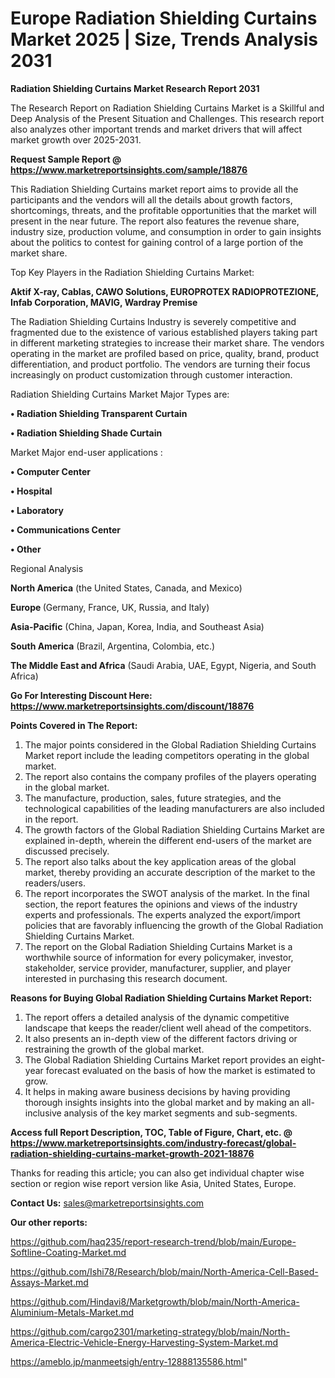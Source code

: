 # Europe Radiation Shielding Curtains Market 2025 | Size, Trends Analysis 2031

<strong>Radiation Shielding Curtains Market Research Report 2031</strong>

The Research Report on Radiation Shielding Curtains Market is a Skillful and Deep Analysis of the Present Situation and Challenges. This research report also analyzes other important trends and market drivers that will affect market growth over 2025-2031.

<strong>Request Sample Report @ <a href=https://www.marketreportsinsights.com/sample/18876>https://www.marketreportsinsights.com/sample/18876</a></strong>

This Radiation Shielding Curtains market report aims to provide all the participants and the vendors will all the details about growth factors, shortcomings, threats, and the profitable opportunities that the market will present in the near future. The report also features the revenue share, industry size, production volume, and consumption in order to gain insights about the politics to contest for gaining control of a large portion of the market share.

Top Key Players in the Radiation Shielding Curtains Market:

<strong>Aktif X-ray, Cablas, CAWO Solutions, EUROPROTEX RADIOPROTEZIONE, Infab Corporation, MAVIG, Wardray Premise</strong>

The Radiation Shielding Curtains Industry is severely competitive and fragmented due to the existence of various established players taking part in different marketing strategies to increase their market share. The vendors operating in the market are profiled based on price, quality, brand, product differentiation, and product portfolio. The vendors are turning their focus increasingly on product customization through customer interaction.

Radiation Shielding Curtains Market Major Types are:

<strong>• Radiation Shielding Transparent Curtain

• Radiation Shielding Shade Curtain</strong>

Market Major end-user applications :

<strong>• Computer Center

• Hospital

• Laboratory

• Communications Center

• Other</strong>

Regional Analysis

</u><strong><b>North America</b></strong> (the United States, Canada, and Mexico)

<strong><b>Europe </b></strong>(Germany, France, UK, Russia, and Italy)

<strong><b>Asia-Pacific</b></strong> (China, Japan, Korea, India, and Southeast Asia)

<strong><b>South America</b></strong> (Brazil, Argentina, Colombia, etc.)

<strong><b>The Middle East and Africa</b></strong> (Saudi Arabia, UAE, Egypt, Nigeria, and South Africa)

<strong>Go For Interesting Discount Here: <a href=https://www.marketreportsinsights.com/discount/18876>https://www.marketreportsinsights.com/discount/18876</a></strong>

<strong>Points Covered in The Report:</strong>
<ol>
  <li>The major points considered in the Global Radiation Shielding Curtains Market report include the leading competitors operating in the global market.</li>
  <li>The report also contains the company profiles of the players operating in the global market.</li>
  <li>The manufacture, production, sales, future strategies, and the technological capabilities of the leading manufacturers are also included in the report.</li>
  <li>The growth factors of the Global Radiation Shielding Curtains Market are explained in-depth, wherein the different end-users of the market are discussed precisely.</li>
  <li>The report also talks about the key application areas of the global market, thereby providing an accurate description of the market to the readers/users.</li>
  <li>The report incorporates the SWOT analysis of the market. In the final section, the report features the opinions and views of the industry experts and professionals. The experts analyzed the export/import policies that are favorably influencing the growth of the Global Radiation Shielding Curtains Market.</li>
  <li>The report on the Global Radiation Shielding Curtains Market is a worthwhile source of information for every policymaker, investor, stakeholder, service provider, manufacturer, supplier, and player interested in purchasing this research document.</li>
</ol>
<strong>Reasons for Buying Global Radiation Shielding Curtains Market Report:</strong>

<ol>
  <li>The report offers a detailed analysis of the dynamic competitive landscape that keeps the reader/client well ahead of the competitors.</li>
  <li>It also presents an in-depth view of the different factors driving or restraining the growth of the global market.</li>
  <li>The Global Radiation Shielding Curtains Market report provides an eight-year forecast evaluated on the basis of how the market is estimated to grow.</li>
  <li>It helps in making aware business decisions by having providing thorough insights insights into the global market and by making an all-inclusive analysis of the key market segments and sub-segments.</li>
</ol>
<strong>Access full Report Description, TOC, Table of Figure, Chart, etc. @ <a href=https://www.marketreportsinsights.com/industry-forecast/global-radiation-shielding-curtains-market-growth-2021-18876>https://www.marketreportsinsights.com/industry-forecast/global-radiation-shielding-curtains-market-growth-2021-18876</a></strong>


Thanks for reading this article; you can also get individual chapter wise section or region wise report version like Asia, United States, Europe.

<strong>Contact Us:</strong>
sales@marketreportsinsights.com

<strong>Our other reports:</strong>

<a href=https://github.com/haq235/report-research-trend/blob/main/Europe-Softline-Coating-Market.md>https://github.com/haq235/report-research-trend/blob/main/Europe-Softline-Coating-Market.md</a>

<a href=https://github.com/Ishi78/Research/blob/main/North-America-Cell-Based-Assays-Market.md>https://github.com/Ishi78/Research/blob/main/North-America-Cell-Based-Assays-Market.md</a>

<a href=https://github.com/Hindavi8/Marketgrowth/blob/main/North-America-Aluminium-Metals-Market.md>https://github.com/Hindavi8/Marketgrowth/blob/main/North-America-Aluminium-Metals-Market.md</a>

<a href=https://github.com/cargo2301/marketing-strategy/blob/main/North-America-Electric-Vehicle-Energy-Harvesting-System-Market.md>https://github.com/cargo2301/marketing-strategy/blob/main/North-America-Electric-Vehicle-Energy-Harvesting-System-Market.md</a>

<a href=https://ameblo.jp/manmeetsigh/entry-12888135586.html>https://ameblo.jp/manmeetsigh/entry-12888135586.html</a>"
